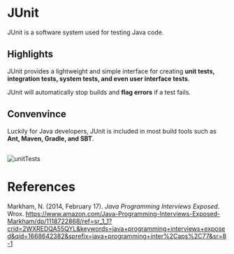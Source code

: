 
# JUnit


JUnit is a software system used for testing Java code.

## Highlights
JUnit provides a lightweight and simple interface for creating **unit tests, integration tests, system tests, and even user
interface tests**.

JUnit will automatically stop builds and **flag errors** if a test fails.


## Convenvince

Luckily for Java developers, JUnit is included in most build tools such as **Ant, Maven, Gradle, and SBT**.

## 
![unitTests](https://user-images.githubusercontent.com/109105989/202325082-7ae69179-7fb2-4309-986d-51e91359f651.jpg)


# References 
Markham, N. (2014, February 17). *Java Programming Interviews Exposed*. Wrox. <https://www.amazon.com/Java-Programming-Interviews-Exposed-Markham/dp/1118722868/ref=sr_1_1?crid=2WXREDQA55QYL&keywords=java+programming+interviews+exposed&qid=1668642382&sprefix=java+programming+inter%2Caps%2C77&sr=8-1> 
